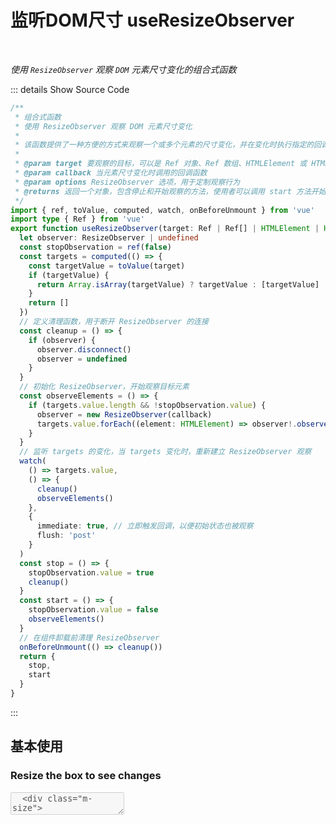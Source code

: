 # 监听DOM尺寸 useResizeObserver<BackTop />

<br/>

*使用 `ResizeObserver` 观察 `DOM` 元素尺寸变化的组合式函数*

::: details Show Source Code

```ts
/**
 * 组合式函数
 * 使用 ResizeObserver 观察 DOM 元素尺寸变化
 * 
 * 该函数提供了一种方便的方式来观察一个或多个元素的尺寸变化，并在变化时执行指定的回调函数。
 * 
 * @param target 要观察的目标，可以是 Ref 对象、Ref 数组、HTMLElement 或 HTMLElement 数组
 * @param callback 当元素尺寸变化时调用的回调函数
 * @param options ResizeObserver 选项，用于定制观察行为
 * @returns 返回一个对象，包含停止和开始观察的方法，使用者可以调用 start 方法开始观察，调用 stop 方法停止观察
 */
import { ref, toValue, computed, watch, onBeforeUnmount } from 'vue'
import type { Ref } from 'vue'
export function useResizeObserver(target: Ref | Ref[] | HTMLElement | HTMLElement[], callback: ResizeObserverCallback, options = {} ) {
  let observer: ResizeObserver | undefined
  const stopObservation = ref(false)
  const targets = computed(() => {
    const targetValue = toValue(target)
    if (targetValue) {
      return Array.isArray(targetValue) ? targetValue : [targetValue]
    }
    return []
  })
  // 定义清理函数，用于断开 ResizeObserver 的连接
  const cleanup = () => {
    if (observer) {
      observer.disconnect()
      observer = undefined
    }
  }
  // 初始化 ResizeObserver，开始观察目标元素
  const observeElements = () => {
    if (targets.value.length && !stopObservation.value) {
      observer = new ResizeObserver(callback)
      targets.value.forEach((element: HTMLElement) => observer!.observe(element, options))
    }
  }
  // 监听 targets 的变化，当 targets 变化时，重新建立 ResizeObserver 观察
  watch(
    () => targets.value,
    () => {
      cleanup()
      observeElements()
    },
    {
      immediate: true, // 立即触发回调，以便初始状态也被观察
      flush: 'post'
    }
  )
  const stop = () => {
    stopObservation.value = true
    cleanup()
  }
  const start = () => {
    stopObservation.value = false
    observeElements()
  }
  // 在组件卸载前清理 ResizeObserver
  onBeforeUnmount(() => cleanup())
  return {
    stop,
    start
  }
}
```

:::

## 基本使用

<script setup lang="ts">
import { reactive, ref } from 'vue'
import { useResizeObserver } from 'vue-amazing-ui'

const el = ref(null)
const state = reactive({
  borderBlockSize: null,
  borderInlineSize: null,
  contentBlockSize: null,
  contentInlineSize: null,
  x: null,
  y: null,
  width: null,
  height: null,
  top: null,
  bottom: null,
  right: null,
  left: null,
  devicePixelContentBlockSize: null,
  devicePixelContentInlineSize: null
})
useResizeObserver(el, (entries, observer) => {
  console.log('entries', entries)
  console.log('observer', observer)
  const entry = entries[0]
  state.borderBlockSize = entry.borderBoxSize[0].blockSize
  state.borderInlineSize = entry.borderBoxSize[0].inlineSize
  state.contentBlockSize = entry.contentBoxSize[0].blockSize
  state.contentInlineSize = entry.contentBoxSize[0].inlineSize
  state.x = entry.contentRect.x
  state.y = entry.contentRect.y
  state.width = entry.contentRect.width
  state.height = entry.contentRect.height
  state.top = entry.contentRect.top
  state.bottom = entry.contentRect.bottom
  state.right = entry.contentRect.right
  state.left = entry.contentRect.left
  state.devicePixelContentBlockSize = entry.devicePixelContentBoxSize[0].blockSize
  state.devicePixelContentInlineSize = entry.devicePixelContentBoxSize[0].inlineSize
})
</script>

<h3>Resize the box to see changes</h3>
<div class="m-size-wrap">
  <textarea ref="el" class="resizer" disabled />
  <div class="m-size">
    <p>borderBlockSize: {{ state.borderBlockSize }}</p>
    <p>borderInlineSize: {{ state.borderInlineSize }}</p>
    <p>contentBlockSize: {{ state.contentBlockSize }}</p>
    <p>contentInlineSize: {{ state.contentInlineSize }}</p>
    <h3>contentRect：</h3>
    <p>x: {{ state.x }}</p>
    <p>y: {{ state.y }}</p>
    <p>width: {{ state.width }}</p>
    <p>height: {{ state.height }}</p>
    <p>top: {{ state.top }}</p>
    <p>bottom: {{ state.bottom }}</p>
    <p>right: {{ state.right }}</p>
    <p>left: {{ state.left }}</p>
    <p>devicePixelContentBlockSize: {{ state.devicePixelContentBlockSize }}</p>
    <p>devicePixelContentInlineSize: {{ state.devicePixelContentInlineSize }}</p>
  </div>
</div>

<style lang="less" scoped>
.m-size-wrap {
  position: relative;
  .resizer {
    background: #222;
    color: #fff;
    resize: both;
    padding: 16px 32px;
    min-width: 300px;
    min-height: 450px;
    max-width: 688px;
    border: 1px solid #2e2e32;;
    border-radius: 4px;
    outline: none;
    white-space: pre;
    overflow-wrap: normal;
    overflow: hidden;
    display: block;
    font-size: 16px;
    box-shadow: #2e2e32 0 0 0 1px;
    margin: 8px 0;
    background: #1b1b1f;
    touch-action: manipulation;
  }
  .m-size {
    top: 12px;
    left: 16px;
    position: absolute;
    color: #fff;
    font-size: 16px;
    h3 {
      margin-top: 0;
    }
  }
}
</style>

```vue
<script setup lang="ts">
import { ref, reactive } from 'vue'
import { useResizeObserver } from 'vue-amazing-ui'

const el = ref(null)
const state = reactive({
  borderBlockSize: null,
  borderInlineSize: null,
  contentBlockSize: null,
  contentInlineSize: null,
  x: null,
  y: null,
  width: null,
  height: null,
  top: null,
  bottom: null,
  right: null,
  left: null,
  devicePixelContentBlockSize: null,
  devicePixelContentInlineSize: null
})
useResizeObserver(el, (entries, observer) => {
  console.log('entries', entries)
  console.log('observer', observer)
  const entry = entries[0]
  state.borderBlockSize = entry.borderBoxSize[0].blockSize
  state.borderInlineSize = entry.borderBoxSize[0].inlineSize
  state.contentBlockSize = entry.contentBoxSize[0].blockSize
  state.contentInlineSize = entry.contentBoxSize[0].inlineSize
  state.x = entry.contentRect.x
  state.y = entry.contentRect.y
  state.width = entry.contentRect.width
  state.height = entry.contentRect.height
  state.top = entry.contentRect.top
  state.bottom = entry.contentRect.bottom
  state.right = entry.contentRect.right
  state.left = entry.contentRect.left
  state.devicePixelContentBlockSize = entry.devicePixelContentBoxSize[0].blockSize
  state.devicePixelContentInlineSize = entry.devicePixelContentBoxSize[0].inlineSize
})
</script>
<template>
  <h3>Resize the box to see changes</h3>
  <div class="m-size-wrap">
    <textarea ref="el" class="resizer" disabled />
    <div class="m-size">
      <p>borderBlockSize: {{ state.borderBlockSize }}</p>
      <p>borderInlineSize: {{ state.borderInlineSize }}</p>
      <p>contentBlockSize: {{ state.contentBlockSize }}</p>
      <p>contentInlineSize: {{ state.contentInlineSize }}</p>
      <h3>contentRect：</h3>
      <p>x: {{ state.x }}</p>
      <p>y: {{ state.y }}</p>
      <p>width: {{ state.width }}</p>
      <p>height: {{ state.height }}</p>
      <p>top: {{ state.top }}</p>
      <p>bottom: {{ state.bottom }}</p>
      <p>right: {{ state.right }}</p>
      <p>left: {{ state.left }}</p>
      <p>devicePixelContentBlockSize: {{ state.devicePixelContentBlockSize }}</p>
      <p>devicePixelContentInlineSize: {{ state.devicePixelContentInlineSize }}</p>
    </div>
  </div>
</template>
<style lang="less" scoped>
.m-size-wrap {
  position: relative;
  .resizer {
    background: #222;
    color: #fff;
    resize: both;
    padding: 16px;
    min-width: 300px;
    min-height: 450px;
    max-width: 688px;
    border: 1px solid #2e2e32;;
    border-radius: 4px;
    outline: none;
    white-space: pre;
    overflow-wrap: normal;
    overflow: hidden;
    display: block;
    font-size: 16px;
    box-shadow: #2e2e32 0 0 0 1px;
    margin: 8px 0;
    background: #1b1b1f;
    touch-action: manipulation;
  }
  .m-size {
    top: 12px;
    left: 16px;
    position: absolute;
    color: #fff;
    font-size: 16px;
    h3 {
      margin-top: 0;
    }
  }
}
</style>
```

## Params

参数 | 说明 | 类型 | 默认值 | 必传
-- | -- | -- | -- | --
target | 要观察的目标，可以是 `Ref` 对象、`Ref` 数组、`HTMLElement` 或 `HTMLElement` 数组 | Ref &#124; Ref[] &#124; HTMLElement &#124; HTMLElement[] | - | true
callback | 当元素尺寸变化时调用的回调函数 | ResizeObserverCallback | - | true
options | `ResizeObserver` 选项，用于定制观察行为，[参考文档](https://developer.mozilla.org/zh-CN/docs/Web/API/ResizeObserver/observe) | object | {} | false
